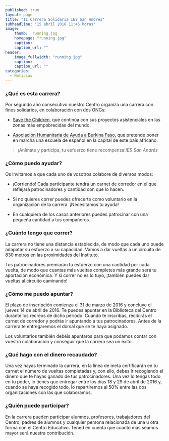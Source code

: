 ```yaml
---
published: true
layout: page
title: "II Carrera Solidaria IES San Andrés"
subheadline: "15 abril 2016 11:45 horas"
image:
    thumb:  running.jpg
    homepage: "running.jpg"
    caption:
    caption_url: ""
header:
    image_fullwidth: "running.jpg"
    caption:
    caption_url: ""
categories:
  - Noticias
---
```




### ¿Qué es esta carrera?

Por segundo año consecutivo nuestro Centro organiza una carrera con fines solidarios, en colaboración con dos ONGs:

* [Save the Children](https://www.savethechildren.es/), que continúa con sus proyectos asistenciales en las zonas más empobrecidas del mundo.

* [Asociación Humanitaria de Ayuda a Burkina Faso](https://es-es.facebook.com/ahdabf), que pretende poner en marcha una escuela de español en la capital de este país africano.


> <span class="teaser">¡Anímate y participa, tu esfuerzo tiene recompensa!</span><cite>IES San Andrés</cite>


### ¿Cómo puedo ayudar?

Os invitamos a que cada uno de vosotros colabore de diversos modos:

* ¡Corriendo! Cada participante tendrá un carnet de corredor en el que reflejará patrocinadores y cantidad con que lo hacen.

* Si no quieres correr puedes ofrecerte como voluntario en la organización de la carrera. ¡Necesitamos tu ayuda!

* En cualquiera de los casos anteriores puedes patrocinar con una pequeña cantidad a tus compañeros.


### ¿Cuánto tengo que correr?

La carrera no tiene una distancia establecida, de modo que cada uno puede adapatar su esfuerzo a su capacidad. Vamos a dar vueltas a un circuito de 830 metros en las proximidades del Instituto.

Tus patrocinadores premiarán tu esfuerzo con una cantidad por cada vuelta, de modo que cuantas más vueltas completes más grande será tu aportación económica. Y si correr no es lo tuyo, ¡también puedes dar vueltas al circuito caminando!


### ¿Cómo me puedo apuntar?

El plazo de inscripción comienza el 31 de marzo de 2016 y concluye el jueves 14 de abril de 2016. Te puedes apuntar en la Biblioteca del Centro durante los recreos de dicho periodo. Cuando te inscribas, recibirás el carnet de corredor y podrás ir apuntando a tus patrocinadores. Antes de la carrera te entregaremos el dorsal que se te haya asignado.

Los voluntarios también debéis apuntaros para que podamos contar con vuestra colaboración y conseguir que la carrera sea un éxito.


### ¿Qué hago con el dinero recaudado?

Una vez hayas terminado la carrera, en la línea de meta certificarán en tu carnet el número de vueltas completadas y, con ello, debes ir recogiendo el dinero que te hayas ganado de tus patrocinadores. Una vez lo tengas todo en tu poder, lo tienes que entregar entre los días 18 y 29 de abril de 2016 y, cuando se haya recogido todo, lo repartiremos al 50% entre las dos organizaciones con las que colaboramos.


### ¿Quién puede participar?

En la carrera pueden participar alumnos, profesores, trabajadores del Centro, padres de alumnos y cualquier persona relacionada de una u otra forma con el Centro Educativo. Tened en cuenta que cuanto más seamos mayor será nuestra contribución.
